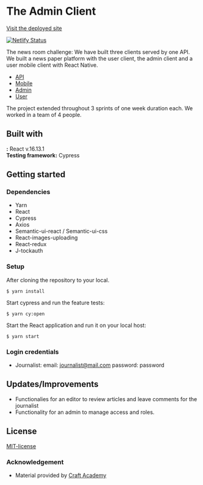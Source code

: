# The Admin Client

[Visit the deployed site](https://good-morningnews-admin.netlify.app/login)</br>

[![Netlify Status](https://api.netlify.com/api/v1/badges/38456bc3-a77b-46e0-9af3-ac2eacaafe3d/deploy-status)](https://app.netlify.com/sites/good-morningnews-admin/deploys)

The news room challenge: We have built three clients served by one API.
We built a news paper platform with the user client, the admin client and a user mobile client with React Native.

- [API](https://github.com/emiliano-ma/api_good_morning_news.git)
- [Mobile](https://github.com/emiliano-ma/mobile_good_morning_news)
- [Admin](https://github.com/emiliano-ma/client_admin_good_morning_news)
- [User](https://github.com/emiliano-ma/client_user_good_morning_news.git)

The project extended throughout 3 sprints of one week duration each. We worked in a team of 4 people.

## Built with

**:** React v.16.13.1 </br>
**Testing framework:** Cypress

## Getting started

### Dependencies

- Yarn
- React
- Cypress
- Axios
- Semantic-ui-react / Semantic-ui-css
- React-images-uploading
- React-redux
- J-tockauth

### Setup

After cloning the repository to your local. </br>

```
$ yarn install
```

Start cypress and run the feature tests:

```
$ yarn cy:open
```

Start the React application and run it on your local host:

```
$ yarn start
```

### Login credentials

- Journalist: email: journalist@mail.com password: password

## Updates/Improvements

- Functionalies for an editor to review articles and leave comments for the journalist
- Functionality for an admin to manage access and roles.

## License

[MIT-license](https://en.wikipedia.org/wiki/MIT_License)

### Acknowledgement

- Material provided by [Craft Academy](https://craftacademy.se)
